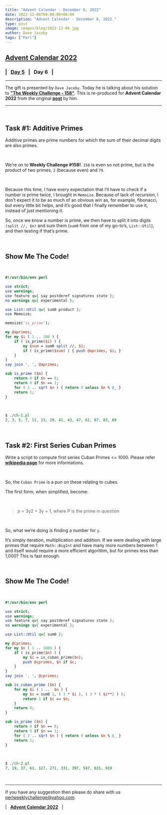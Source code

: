 ```yaml
---
title: "Advent Calendar - December 6, 2022"
date: 2022-12-06T00:00:00+00:00
description: "Advent Calendar - December 6, 2022."
type: post
image: images/blog/2022-12-06.jpg
author: Dave Jacoby
tags: ["Perl"]
---
```


## [**Advent Calendar 2022**](/blog/advent-calendar-2022)
### | &nbsp; [**Day 5**](/blog/advent-calendar-2022-12-05) &nbsp; | &nbsp; **Day 6** &nbsp; |
***

The gift is presented by `Dave Jacoby`. Today he is talking about his solution to [**"The Weekly Challenge - 158"**](/blog/perl-weekly-challenge-158). This is re-produced for **Advent Calendar 2022** from the original [**post**](https://jacoby.github.io/2022/03/28/in-our-primes-weekly-challenge-158.html) by him.

***

<br>

## Task #1: Additive Primes

Additive primes are prime numbers for which the sum of their decimal digits are also primes.

<br>

We’re on to **Weekly Challenge #158!**. `158` is even so not prime, but is the product of two primes, `2` (because even) and `79`.

<br>

Because this time, I have every expectation that I’ll have to check if a number is prime twice, I brought in `Memoize`. Because of lack of recursion, I don’t expect it to be as much of an obvious win as, for example, fibonacci, but every little bit helps, and it’s good that I finally remember to use it, instead of just mentioning it.

So, once we know a number is prime, we then have to split it into digits `(split //, $n)` and sum them (`sum0` from one of my go-to’s, `List::Util`), and then testing if that’s prime.

<br>

## Show Me The Code!

<br>

```perl
#!/usr/bin/env perl

use strict;
use warnings;
use feature qw{ say postderef signatures state };
no warnings qw{ experimental };

use List::Util qw{ sum0 product };
use Memoize;

memoize('is_prime');

my @aprimes;
for my $i ( 1 .. 100 ) {
    if ( is_prime($i) ) {
        my $sum = sum0 split //, $i;
        if ( is_prime($sum) ) { push @aprimes, $i; }
    }
}
say join ', ', @aprimes;

sub is_prime ($n) {
    return 0 if $n == 0;
    return 0 if $n == 1;
    for ( 2 .. sqrt $n ) { return 0 unless $n % $_ }
    return 1;
}
```

<br>

```perl
$ ./ch-1.pl
2, 3, 5, 7, 11, 23, 29, 41, 43, 47, 61, 67, 83, 89
```

<br>

## Task #2: First Series Cuban Primes

Write a script to compute first series Cuban Primes <= 1000. Please refer [**wikipedia page**](https://en.wikipedia.org/wiki/Cuban_prime) for more informations.


<br>

So, the `Cuban Prime` is a pun on these relating to cubes.

The first form, when simplified, become:

<br>

> p = 3y2 + 3y + 1, where P is the prime in question

<br>

So, what we’re doing is finding a number for `y`.

It’s simply iteration, multiplication and addition. If we were dealing with large primes that require `Math::BigInt` and have many more numbers between 1 and itself would require a more efficient algorithm, but for primes less than 1,000? This is fast enough.

<br>

## Show Me The Code!

<br>

```perl
#!/usr/bin/env perl

use strict;
use warnings;
use feature qw{ say postderef signatures state };
no warnings qw{ experimental };

use List::Util qw{ sum0 };

my @cprimes;
for my $n ( 1 .. 1000 ) {
    if ( is_prime($n) ) {
        my $c = is_cuban_prime($n);
        push @cprimes, $n if $c;
    }
}
say join ', ', @cprimes;

sub is_cuban_prime ($n) {
    for my $i ( 1 ..  $n ) {
        my $c = sum0 1, ( 3 * $i ), ( 3 * ( $i**2 ) );
        return 1 if $c == $n;
    }
    return 0;
}

sub is_prime ($n) {
    return 0 if $n == 0;
    return 0 if $n == 1;
    for ( 2 .. sqrt $n ) { return 0 unless $n % $_ }
    return 1;
}
```

<br>

```perl
$ ./ch-2.pl
7, 19, 37, 61, 127, 271, 331, 397, 547, 631, 919
```

<br>

***

If you have any suggestion then please do share with us <perlweeklychallenge@yahoo.com>.

| &nbsp; [**Advent Calendar 2022**](/blog/advent-calendar-2022) &nbsp; |
